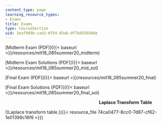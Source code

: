 ```yaml
---
content_type: page
learning_resource_types:
- Exams
title: Exams
type: CourseSection
uid: 3eaf949b-cad3-6f54-03ab-0f7bd558566e
---
```


[Midterm Exam (PDF)]({{< baseurl >}}/resources/mit18_085summer20_midterm)

[Midterm Exam Solutions (PDF)]({{< baseurl >}}/resources/mit18_085summer20_mid_sol)

[Final Exam (PDF)]({{< baseurl >}}/resources/mit18_085summer20_final)

[Final Exam Solutions (PDF)]({{< baseurl >}}/resources/mit18_085summer20_final_sol) 

                      **Laplace Transform Table**

![Laplace transform table.]({{< resource_file 74ca0477-8cc0-7d87-cf62-1e01399c16f6 >}})